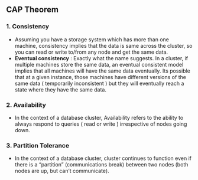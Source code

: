 ## CAP Theorem 
### 1. Consistency 
- Assuming you have a storage system which has more than one machine, consistency implies that the data is same across the cluster, so you can read or write to/from any node and get the same data.  
- **Eventual consistency** : Exactly what the name suggests. In a cluster, if multiple machines store the same data, an eventual consistent model implies that all machines will have the same data eventually. Its possible that at a given instance, those machines have different versions of the same data ( temporarily inconsistent ) but they will eventually reach a state where they have the same data.  
### 2. Availability
- In the context of a database cluster, Availability refers to the ability to always respond to queries ( read or write ) irrespective of nodes going down.  
### 3. Partition Tolerance
- In the context of a database cluster, cluster continues to function even if there is a “partition” (communications break) between two nodes (both nodes are up, but can’t communicate).